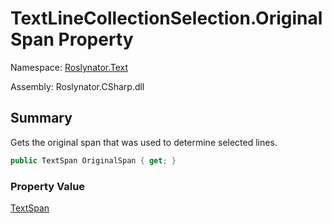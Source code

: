 # TextLineCollectionSelection\.OriginalSpan Property

Namespace: [Roslynator.Text](../../README.md)

Assembly: Roslynator\.CSharp\.dll

## Summary

Gets the original span that was used to determine selected lines\.

```csharp
public TextSpan OriginalSpan { get; }
```

### Property Value

[TextSpan](https://docs.microsoft.com/en-us/dotnet/api/microsoft.codeanalysis.text.textspan)

